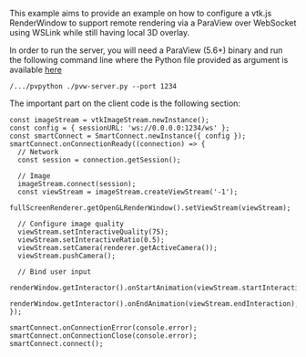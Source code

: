 This example aims to provide an example on how to configure a vtk.js RenderWindow to support remote rendering via a ParaView over WebSocket using WSLink while still having local 3D overlay.

In order to run the server, you will need a ParaView (5.6+) binary and run the following command line where the Python file provided as argument is available [here](https://github.com/Kitware/vtk-js/blob/master/Sources/IO/Core/ImageStream/example/pvw-server.py)

```
/.../pvpython ./pvw-server.py --port 1234
```

The important part on the client code is the following section:

```
const imageStream = vtkImageStream.newInstance();
const config = { sessionURL: 'ws://0.0.0.0:1234/ws' };
const smartConnect = SmartConnect.newInstance({ config });
smartConnect.onConnectionReady((connection) => {
  // Network
  const session = connection.getSession();

  // Image
  imageStream.connect(session);
  const viewStream = imageStream.createViewStream('-1');
  fullScreenRenderer.getOpenGLRenderWindow().setViewStream(viewStream);

  // Configure image quality
  viewStream.setInteractiveQuality(75);
  viewStream.setInteractiveRatio(0.5);
  viewStream.setCamera(renderer.getActiveCamera());
  viewStream.pushCamera();

  // Bind user input
  renderWindow.getInteractor().onStartAnimation(viewStream.startInteraction);
  renderWindow.getInteractor().onEndAnimation(viewStream.endInteraction);
});

smartConnect.onConnectionError(console.error);
smartConnect.onConnectionClose(console.error);
smartConnect.connect();
```
